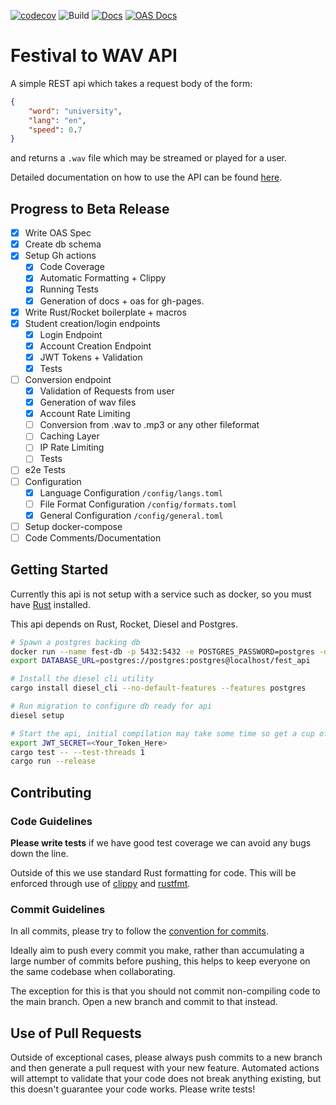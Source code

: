 [![codecov](https://codecov.io/gh/JosiahBull/festival-api/branch/main/graph/badge.svg?token=ISOL8A7QVA)](https://codecov.io/gh/JosiahBull/festival-api)
![Build](https://github.com/JosiahBull/festival-api/actions/workflows/test.yml/badge.svg)
[![Docs](https://github.com/JosiahBull/festival-api/actions/workflows/docs.yml/badge.svg)](https://josiahbull.github.io/festival-api/festival_api/index.html)
[![OAS Docs](https://github.com/JosiahBull/festival-api/actions/workflows/redoc.yml/badge.svg)](https://josiahbull.github.io/festival-api/)
# Festival to WAV API
A simple REST api which takes a request body of the form:
```json
{
    "word": "university",
    "lang": "en",
    "speed": 0.7
}
```
and returns a `.wav` file which may be streamed or played for a user.

Detailed documentation on how to use the API can be found [here](https://josiahbull.github.io/festival-api/).

## Progress to Beta Release
- [x] Write OAS Spec
- [x] Create db schema
- [x] Setup Gh actions
    - [x] Code Coverage
    - [x] Automatic Formatting + Clippy
    - [x] Running Tests
    - [x] Generation of docs + oas for gh-pages.
- [x] Write Rust/Rocket boilerplate + macros
- [x] Student creation/login endpoints 
    - [x] Login Endpoint
    - [x] Account Creation Endpoint
    - [x] JWT Tokens + Validation
    - [x] Tests 
- [ ] Conversion endpoint
    - [x] Validation of Requests from user
    - [x] Generation of wav files
    - [x] Account Rate Limiting
    - [ ] Conversion from .wav to .mp3 or any other fileformat
    - [ ] Caching Layer
    - [ ] IP Rate Limiting
    - [ ] Tests
- [ ] e2e Tests
- [ ] Configuration
    - [x] Language Configuration `/config/langs.toml`
    - [ ] File Format Configuration `/config/formats.toml`
    - [x] General Configuration `/config/general.toml`
- [ ] Setup docker-compose
- [ ] Code Comments/Documentation

## Getting Started

Currently this api is not setup with a service such as docker, so you must have [Rust](https://www.rust-lang.org/tools/install) installed.

This api depends on Rust, Rocket, Diesel and Postgres.

```sh
# Spawn a postgres backing db
docker run --name fest-db -p 5432:5432 -e POSTGRES_PASSWORD=postgres -d postgres
export DATABASE_URL=postgres://postgres:postgres@localhost/fest_api

# Install the diesel cli utility
cargo install diesel_cli --no-default-features --features postgres

# Run migration to configure db ready for api
diesel setup

# Start the api, initial compilation may take some time so get a cup of tea
export JWT_SECRET=<Your_Token_Here>
cargo test -- --test-threads 1
cargo run --release
```

## Contributing

### Code Guidelines
**Please write tests** if we have good test coverage we can avoid any bugs down the line.


Outside of this we use standard Rust formatting for code. This will be enforced through use of [clippy](https://github.com/rust-lang/rust-clippy) and [rustfmt](https://github.com/rust-lang/rustfmt).

### Commit Guidelines
In all commits, please try to follow the [convention for commits](https://www.conventionalcommits.org/en/v1.0.0/#specification).

Ideally aim to push every commit you make, rather than accumulating a large number of commits before pushing, this helps to keep everyone on the same
codebase when collaborating. 

The exception for this is that you should not commit non-compiling code to the main branch. Open a new branch and 
commit to that instead.

## Use of Pull Requests
Outside of exceptional cases, please always push commits to a new branch and then generate a pull request with your new feature. Automated actions will attempt to validate that your code does not break anything existing, but this doesn't guarantee your code works. Please write tests!